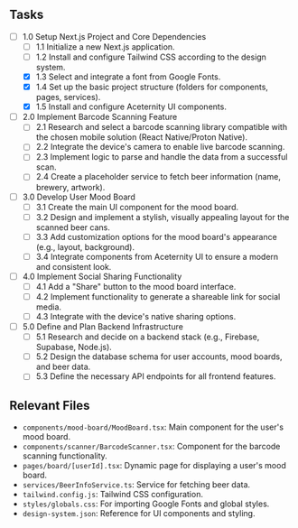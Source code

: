 ## Tasks

- [ ] 1.0 Setup Next.js Project and Core Dependencies
  - [ ] 1.1 Initialize a new Next.js application.
  - [ ] 1.2 Install and configure Tailwind CSS according to the design system.
  - [x] 1.3 Select and integrate a font from Google Fonts.
  - [x] 1.4 Set up the basic project structure (folders for components, pages, services).
  - [x] 1.5 Install and configure Aceternity UI components.
- [ ] 2.0 Implement Barcode Scanning Feature
  - [ ] 2.1 Research and select a barcode scanning library compatible with the chosen mobile solution (React Native/Proton Native).
  - [ ] 2.2 Integrate the device's camera to enable live barcode scanning.
  - [ ] 2.3 Implement logic to parse and handle the data from a successful scan.
  - [ ] 2.4 Create a placeholder service to fetch beer information (name, brewery, artwork).
- [ ] 3.0 Develop User Mood Board
  - [ ] 3.1 Create the main UI component for the mood board.
  - [ ] 3.2 Design and implement a stylish, visually appealing layout for the scanned beer cans.
  - [ ] 3.3 Add customization options for the mood board's appearance (e.g., layout, background).
  - [ ] 3.4 Integrate components from Aceternity UI to ensure a modern and consistent look.
- [ ] 4.0 Implement Social Sharing Functionality
  - [ ] 4.1 Add a "Share" button to the mood board interface.
  - [ ] 4.2 Implement functionality to generate a shareable link for social media.
  - [ ] 4.3 Integrate with the device's native sharing options.
- [ ] 5.0 Define and Plan Backend Infrastructure
  - [ ] 5.1 Research and decide on a backend stack (e.g., Firebase, Supabase, Node.js).
  - [ ] 5.2 Design the database schema for user accounts, mood boards, and beer data.
  - [ ] 5.3 Define the necessary API endpoints for all frontend features.

## Relevant Files

- `components/mood-board/MoodBoard.tsx`: Main component for the user's mood board.
- `components/scanner/BarcodeScanner.tsx`: Component for the barcode scanning functionality.
- `pages/board/[userId].tsx`: Dynamic page for displaying a user's mood board.
- `services/BeerInfoService.ts`: Service for fetching beer data.
- `tailwind.config.js`: Tailwind CSS configuration.
- `styles/globals.css`: For importing Google Fonts and global styles.
- `design-system.json`: Reference for UI components and styling. 